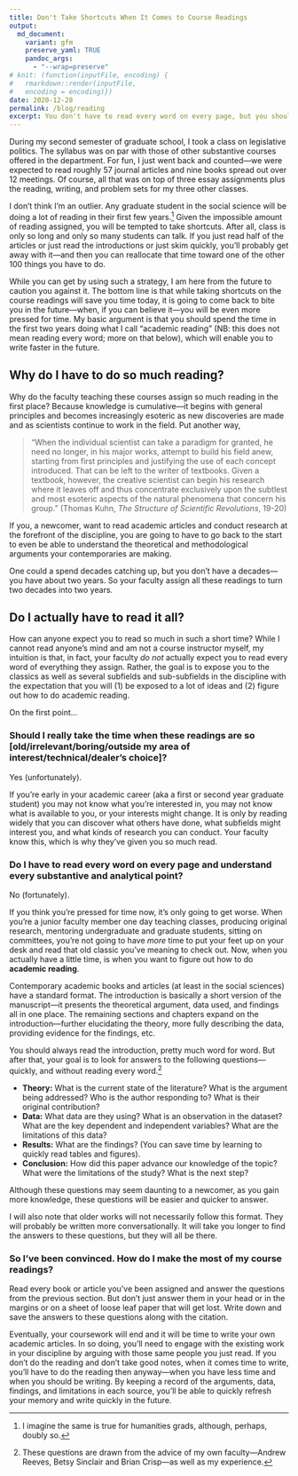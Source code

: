 ```yaml
---
title: Don't Take Shortcuts When It Comes to Course Readings
output:
  md_document:
    variant: gfm
    preserve_yaml: TRUE
    pandoc_args: 
      - "--wrap=preserve"
# knit: (function(inputFile, encoding) {
#   rmarkdown::render(inputFile, 
#   encoding = encoding)})
date: 2020-12-28
permalink: /blog/reading
excerpt: You don't have to read every word on every page, but you should spend time on each book or article and answer these questions.
---
```


During my second semester of graduate school, I took a class on legislative politics. The syllabus was on par with those of other substantive courses offered in the department. For fun, I just went back and counted—we were expected to read roughly 57 journal articles and nine books spread out over 12 meetings. Of course, all that was on top of three essay assignments plus the reading, writing, and problem sets for my three other classes.

I don’t think I’m an outlier. Any graduate student in the social science will be doing a lot of reading in their first few years.[^1] Given the impossible amount of reading assigned, you will be tempted to take shortcuts. After all, class is only so long and only so many students can talk. If you just read half of the articles or just read the introductions or just skim quickly, you’ll probably get away with it—and then you can reallocate that time toward one of the other 100 things you have to do.

[^1]: I imagine the same is true for humanities grads, although, perhaps, doubly so.

While you can get by using such a strategy, I am here from the future to caution you against it. The bottom line is that while taking shortcuts on the course readings will save you time today, it is going to come back to bite you in the future—when, if you can believe it—you will be even more pressed for time. My basic argument is that you should spend the time in the first two years doing what I call “academic reading” (NB: this does not mean reading every word; more on that below), which will enable you to write faster in the future.

Why do I have to do so much reading?
------------------------------------

Why do the faculty teaching these courses assign so much reading in the first place? Because knowledge is cumulative—it begins with general principles and becomes increasingly esoteric as new discoveries are made and as scientists continue to work in the field. Put another way,

> “When the individual scientist can take a paradigm for granted, he need no longer, in his major works, attempt to build his field anew, starting from first principles and justifying the use of each concept introduced. That can be left to the writer of textbooks. Given a textbook, however, the creative scientist can begin his research where it leaves off and thus concentrate exclusively upon the subtlest and most esoteric aspects of the natural phenomena that concern his group.” (Thomas Kuhn, *The Structure of Scientific Revolutions*, 19-20)

If you, a newcomer, want to read academic articles and conduct research at the forefront of the discipline, you are going to have to go back to the start to even be able to understand the theoretical and methodological arguments your contemporaries are making.

One could a spend decades catching up, but you don’t have a decades—you have about two years. So your faculty assign all these readings to turn two decades into two years.

Do I actually have to read it all?
----------------------------------

How can anyone expect you to read so much in such a short time? While I cannot read anyone’s mind and am not a course instructor myself, my intuition is that, in fact, your faculty *do not* actually expect you to read every word of everything they assign. Rather, the goal is to expose you to the classics as well as several subfields and sub-subfields in the discipline with the expectation that you will (1) be exposed to a lot of ideas and (2) figure out how to do academic reading.

On the first point…

### Should I really take the time when these readings are so \[old/irrelevant/boring/outside my area of interest/technical/dealer’s choice\]?

Yes (unfortunately).

If you’re early in your academic career (aka a first or second year graduate student) you may not know what you’re interested in, you may not know what is available to you, or your interests might change. It is only by reading widely that you can discover what others have done, what subfields might interest you, and what kinds of research you can conduct. Your faculty know this, which is why they’ve given you so much read.

### Do I have to read every word on every page and understand every substantive and analytical point?

No (fortunately).

If you think you’re pressed for time now, it’s only going to get worse. When you’re a junior faculty member one day teaching classes, producing original research, mentoring undergraduate and graduate students, sitting on committees, you’re not going to have *more* time to put your feet up on your desk and read that old classic you’ve meaning to check out. Now, when you actually have a little time, is when you want to figure out how to do **academic reading**.

Contemporary academic books and articles (at least in the social sciences) have a standard format. The introduction is basically a short version of the manuscript—it presents the theoretical argument, data used, and findings all in one place. The remaining sections and chapters expand on the introduction—further elucidating the theory, more fully describing the data, providing evidence for the findings, etc.

You should always read the introduction, pretty much word for word. But after that, your goal is to look for answers to the following questions—quickly, and without reading every word.[^2]

[^2]: These questions are drawn from the advice of my own faculty—Andrew Reeves, Betsy Sinclair and Brian Crisp—as well as my experience.

-   **Theory:** What is the current state of the literature? What is the argument being addressed? Who is the author responding to? What is their original contribution?
-   **Data:** What data are they using? What is an observation in the dataset? What are the key dependent and independent variables? What are the limitations of this data?
-   **Results:** What are the findings? (You can save time by learning to quickly read tables and figures).
-   **Conclusion:** How did this paper advance our knowledge of the topic? What were the limitations of the study? What is the next step?

Although these questions may seem daunting to a newcomer, as you gain more knowledge, these questions will be easier and quicker to answer.

I will also note that older works will not necessarily follow this format. They will probably be written more conversationally. It will take you longer to find the answers to these questions, but they will all be there.

### So I’ve been convinced. How do I make the most of my course readings?

Read every book or article you’ve been assigned and answer the questions from the previous section. But don’t just answer them in your head or in the margins or on a sheet of loose leaf paper that will get lost. Write down and save the answers to these questions along with the citation.

Eventually, your coursework will end and it will be time to write your own academic articles. In so doing, you’ll need to engage with the existing work in your discipline by arguing with those same people you just read. If you don’t do the reading and don’t take good notes, when it comes time to write, you’ll have to do the reading then anyway—when you have less time and when you should be writing. By keeping a record of the arguments, data, findings, and limitations in each source, you’ll be able to quickly refresh your memory and write quickly in the future.
